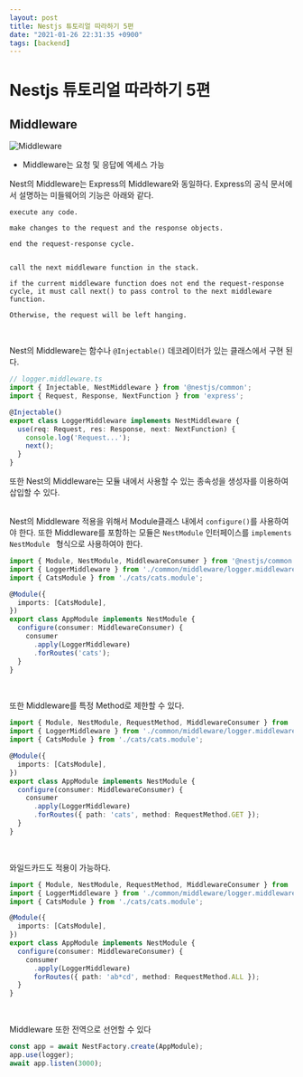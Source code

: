 ```yaml
---
layout: post
title: Nestjs 튜토리얼 따라하기 5편
date: "2021-01-26 22:31:35 +0900"
tags: [backend]
---
```


# Nestjs 튜토리얼 따라하기 5편

## Middleware

![Middleware](https://docs.nestjs.com/assets/Middlewares_1.png)

* Middleware는 요청 및 응답에 엑세스 가능

Nest의 Middleware는 Express의 Middleware와 동일하다.
Express의 공식 문서에서 설명하는 미들웨어의 기능은 아래와 같다.
<br/>
```text
execute any code.

make changes to the request and the response objects.

end the request-response cycle.


call the next middleware function in the stack.

if the current middleware function does not end the request-response cycle, it must call next() to pass control to the next middleware function. 

Otherwise, the request will be left hanging.
```
<br/>

Nest의 Middleware는 함수나 ```@Injectable()``` 데코레이터가 있는 클래스에서 구현 된다.

```typescript
// logger.middleware.ts
import { Injectable, NestMiddleware } from '@nestjs/common';
import { Request, Response, NextFunction } from 'express';

@Injectable()
export class LoggerMiddleware implements NestMiddleware {
  use(req: Request, res: Response, next: NextFunction) {
    console.log('Request...');
    next();
  }
}
```

또한 Nest의 Middleware는 모듈 내에서 사용할 수 있는 종속성을 생성자를 이용하여 삽입할 수 있다.
<br>
<br>

Nest의 Middleware 적용을 위해서 Module클래스 내에서 ```configure()```를 사용하여야 한다. 또한 Middleware를 포함하는 모듈은 ```NestModule``` 인터페이스를 ```implements NestModule ``` 형식으로 사용하여야 한다.
```typescript
import { Module, NestModule, MiddlewareConsumer } from '@nestjs/common';
import { LoggerMiddleware } from './common/middleware/logger.middleware';
import { CatsModule } from './cats/cats.module';

@Module({
  imports: [CatsModule],
})
export class AppModule implements NestModule {
  configure(consumer: MiddlewareConsumer) {
    consumer
      .apply(LoggerMiddleware)
      .forRoutes('cats');
  }
}
```
<br>

또한 Middleware를 특정 Method로 제한할 수 있다.
```typescript
import { Module, NestModule, RequestMethod, MiddlewareConsumer } from '@nestjs/common';
import { LoggerMiddleware } from './common/middleware/logger.middleware';
import { CatsModule } from './cats/cats.module';

@Module({
  imports: [CatsModule],
})
export class AppModule implements NestModule {
  configure(consumer: MiddlewareConsumer) {
    consumer
      .apply(LoggerMiddleware)
      .forRoutes({ path: 'cats', method: RequestMethod.GET });
  }
}
```
<br>

와일드카드도 적용이 가능하다.
```typescript
import { Module, NestModule, RequestMethod, MiddlewareConsumer } from '@nestjs/common';
import { LoggerMiddleware } from './common/middleware/logger.middleware';
import { CatsModule } from './cats/cats.module';

@Module({
  imports: [CatsModule],
})
export class AppModule implements NestModule {
  configure(consumer: MiddlewareConsumer) {
    consumer
      .apply(LoggerMiddleware)
      forRoutes({ path: 'ab*cd', method: RequestMethod.ALL });
  }
}
```
<br>

Middleware 또한 전역으로 선언할 수 있다
```typescript
const app = await NestFactory.create(AppModule);
app.use(logger);
await app.listen(3000);
```